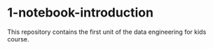 # 1-notebook-introduction
This repository contains the first unit of the data engineering for kids course.

